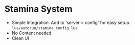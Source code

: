 # Stamina System

- Simple Integration: Add to 'server > config' for easy setup. `lua/autorun/stamina_config.lua`
- No Content needed
- Clean UI
